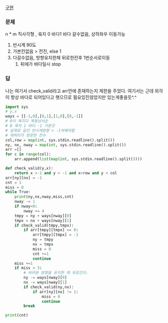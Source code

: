 [구현](구현.md)
### 문제
n * m  직사각형 , 육지 0 바다1
바다 갈수없음, 상하좌우 이동가능
1. 반시계 90도
2. 가본칸없음 > 전진, else 1
3. 다갈수없음, 방향유지한채 뒤로한칸후 1번순서로이동
	1. 뒤에가 바다일시 stop

### 답
나는 여기서 check_valid라고 arr안에 존재하는지 제한을 주었다.
여기서는 근데 외각이 항상 바다로 되어있다고 햇으므로 필요있진않았지만 있는게좋을듯^.^
```python
import sys
# y,x
ways = [[-1,0],[0,1],[1,0],[0,-1]]
# 0이 육지다 북동남서순
# 0 육지 1 바다 -1 가본곳
# 실제로 갈건 반시계방향 > -1씩해야함
# 캐릭터가 방문한 칸수
col,row = map(int, sys.stdin.readline().split())
ny, nx, nway = map(int, sys.stdin.readline().split())
arr =[]
for c in range(col):
    arr.append(list(map(int, sys.stdin.readline().split())))

def check_valid(y,x):
    return x >-1 and y > -1 and x<row and y < col
arr[ny][nx] = -1
cnt = 1
miss = 0
while True:
    print(ny,nx,nway,miss,cnt)
    nway -= 1
    if nway<0:
        nway += 4
    tmpy = ny + ways[nway][0]
    tmpx = nx + ways[nway][1]
    if check_valid(tmpy,tmpx):
        if arr[tmpy][tmpx] == 0:
            arr[tmpy][tmpx] = -1
            ny = tmpy
            nx = tmpx
            miss = 0
            cnt +=1
            continue
    miss +=1
    if miss > 3:
        # 바라본 방향을 유지한 채 뒤로간다.
        ny -= ways[nway][0]
        nx -= ways[nway][1]
        if check_valid(ny,nx):
            if arr[ny][nx] != 1:
                miss = 0 
                continue
        break

print(cnt)
```